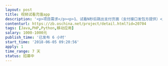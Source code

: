 ```yaml
---                
layout: post       
title: 视频试看充值app           
description: '<p>项目需求</p><p>1、试看N秒后跳出支付页面（支付接口发包方提供）</p><p>2、可视后台管理（图片管理，视频管理，支付接口管理，分类，付款信息等）</p><p>3、接包方提供源码并维护更新一周，一周后按需付费更新一个月</p><p>本人有部分模版和源码，可做参考和修改，也可独立开发。</p><p>费用为1000-3000</p><p>模版内容为类似成品效果，可供参考。</p>'     
contenturl: https://zb.oschina.net/project/detail.html?id=20704      
tags: [Java,PHP,Python,移动应用]            
salary: 1000-1000元          
publish_time: '已发布 6 小时'         
start_time: '2018-06-05 09:20:56'           
apply: 1                   
time_range: 7 天              
status: 招募中                  
---                 
```

